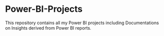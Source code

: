# Power-BI-Projects
This repository contains all my Power BI projects including Documentations on Insights derived from Power BI reports.

